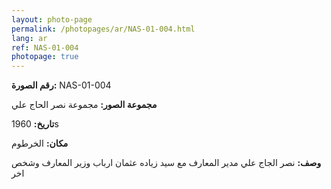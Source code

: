 ```yaml
---
layout: photo-page
permalink: /photopages/ar/NAS-01-004.html
lang: ar
ref: NAS-01-004
photopage: true
---
```


**رقم الصورة:** NAS-01-004

**مجموعة الصور:** مجموعة نصر الحاج علي

**تاريخ:**  1960s

**مكان:** الخرطوم

**وصف:** نصر الجاج علي مدير المعارف مع سيد زياده عثمان ارباب وزير المعارف وشخص اخر

